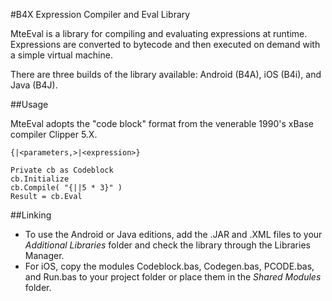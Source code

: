 #B4X Expression Compiler and Eval Library

MteEval is a library for compiling and evaluating expressions at runtime. Expressions are converted to bytecode and then executed on demand with a simple virtual machine.

There are three builds of the library available: Android (B4A), iOS (B4i), and Java (B4J).  

##Usage

MteEval adopts the "code block" format from the venerable 1990's xBase compiler Clipper 5.X.

```clipper
{|<parameters,>|<expression>}
```

```vbnet
Private cb as Codeblock
cb.Initialize
cb.Compile( "{||5 * 3}" )
Result = cb.Eval
```

##Linking

* To use the Android or Java editions, add the .JAR and .XML files to your _Additional Libraries_ folder and check the library through the Libraries Manager.  
* For iOS, copy the modules Codeblock.bas, Codegen.bas, PCODE.bas, and Run.bas to your project folder or place them in the _Shared Modules_ folder.








